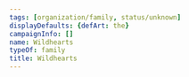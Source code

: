 ```yaml
---
tags: [organization/family, status/unknown]
displayDefaults: {defArt: the}
campaignInfo: []
name: Wildhearts
typeOf: family
title: Wildhearts
---
```



